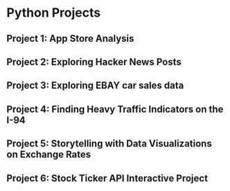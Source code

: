 # Python Projects

## Project 1: App Store Analysis

## Project 2: Exploring Hacker News Posts

## Project 3: Exploring EBAY car sales data

## Project 4: Finding Heavy Traffic Indicators on the I-94

## Project 5: Storytelling with Data Visualizations on Exchange Rates

## Project 6: Stock Ticker API Interactive Project 
